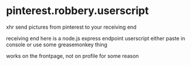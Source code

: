# pinterest.robbery.userscript
xhr send pictures from pinterest to your receiving end

receiving end here is a node.js express endpoint
userscript either paste in console or use some greasemonkey thing

works on the frontpage, not on profile for some reason
